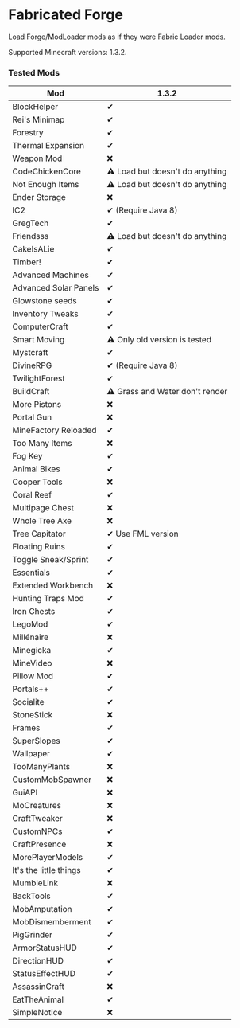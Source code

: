 # Fabricated Forge

Load Forge/ModLoader mods as if they were Fabric Loader mods.

Supported Minecraft versions: 1.3.2.

### Tested Mods
| Mod                    | 1.3.2                          |
|------------------------|--------------------------------|
| BlockHelper            | ✔                              |
| Rei's Minimap          | ✔                              |
| Forestry               | ✔                              |
| Thermal Expansion      | ✔                              |
| Weapon Mod             | ❌                              |
| CodeChickenCore        | ⚠ Load but doesn't do anything |
| Not Enough Items       | ⚠ Load but doesn't do anything |
| Ender Storage          | ❌                              |
| IC2                    | ✔ (Require Java 8)             |
| GregTech               | ✔                              |
| Friendsss              | ⚠ Load but doesn't do anything |
| CakeIsALie             | ✔                              |
| Timber!                | ✔                              |
| Advanced Machines      | ✔                              |
| Advanced Solar Panels  | ✔                              |
| Glowstone seeds        | ✔                              |
| Inventory Tweaks       | ✔                              |
| ComputerCraft          | ✔                              |
| Smart Moving           | ⚠ Only old version is tested   |
| Mystcraft              | ✔                              |
| DivineRPG              | ✔ (Require Java 8)             |
| TwilightForest         | ✔                              |
| BuildCraft             | ⚠ Grass and Water don't render |
| More Pistons           | ❌                              |
| Portal Gun             | ❌                              |
| MineFactory Reloaded   | ✔                              |
| Too Many Items         | ❌                              |
| Fog Key                | ✔                              |
| Animal Bikes           | ✔                              |
| Cooper Tools           | ❌                              |
| Coral Reef             | ✔                              |
| Multipage Chest        | ❌                              |
| Whole Tree Axe         | ❌                              |
| Tree Capitator         | ✔ Use FML version              |
| Floating Ruins         | ✔                              |
| Toggle Sneak/Sprint    | ✔                              |
| Essentials             | ✔                              |
| Extended Workbench     | ❌                              |
| Hunting Traps Mod      | ✔                              |
| Iron Chests            | ✔                              |
| LegoMod                | ✔                              |
| Millénaire             | ❌                              |
| Minegicka              | ✔                              |
| MineVideo              | ❌                              |
| Pillow Mod             | ✔                              |
| Portals++              | ✔                              |
| Socialite              | ✔                              |
| StoneStick             | ❌                              |
| Frames                 | ✔                              |
| SuperSlopes            | ✔                              |
| Wallpaper              | ✔                              |
| TooManyPlants          | ❌                              |
| CustomMobSpawner       | ❌                              |
| GuiAPI                 | ❌                              |
| MoCreatures            | ❌                              |
| CraftTweaker           | ❌                              |
| CustomNPCs             | ✔                              |
| CraftPresence          | ❌                              |
| MorePlayerModels       | ✔                              |
| It's the little things | ✔                              |
| MumbleLink             | ❌                              |
| BackTools              | ✔                              |
| MobAmputation          | ✔                              |
| MobDismemberment       | ✔                              |
| PigGrinder             | ✔                              |
| ArmorStatusHUD         | ✔                              |
| DirectionHUD           | ✔                              |
| StatusEffectHUD        | ✔                              |
| AssassinCraft          | ❌                              |
| EatTheAnimal           | ✔                              |
| SimpleNotice           | ❌                              |